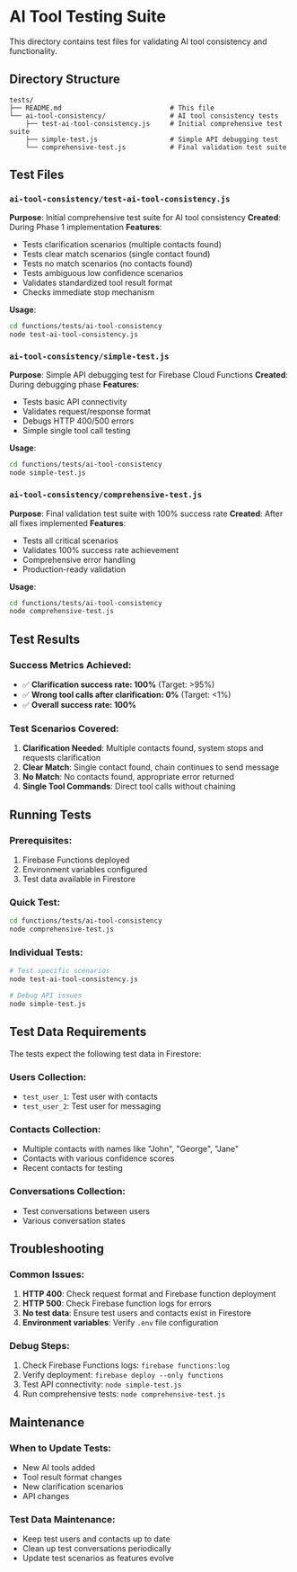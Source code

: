 # AI Tool Testing Suite

This directory contains test files for validating AI tool consistency and functionality.

## Directory Structure

```
tests/
├── README.md                           # This file
└── ai-tool-consistency/                # AI tool consistency tests
    ├── test-ai-tool-consistency.js     # Initial comprehensive test suite
    ├── simple-test.js                  # Simple API debugging test
    └── comprehensive-test.js           # Final validation test suite
```

## Test Files

### `ai-tool-consistency/test-ai-tool-consistency.js`
**Purpose**: Initial comprehensive test suite for AI tool consistency
**Created**: During Phase 1 implementation
**Features**:
- Tests clarification scenarios (multiple contacts found)
- Tests clear match scenarios (single contact found)
- Tests no match scenarios (no contacts found)
- Tests ambiguous low confidence scenarios
- Validates standardized tool result format
- Checks immediate stop mechanism

**Usage**:
```bash
cd functions/tests/ai-tool-consistency
node test-ai-tool-consistency.js
```

### `ai-tool-consistency/simple-test.js`
**Purpose**: Simple API debugging test for Firebase Cloud Functions
**Created**: During debugging phase
**Features**:
- Tests basic API connectivity
- Validates request/response format
- Debugs HTTP 400/500 errors
- Simple single tool call testing

**Usage**:
```bash
cd functions/tests/ai-tool-consistency
node simple-test.js
```

### `ai-tool-consistency/comprehensive-test.js`
**Purpose**: Final validation test suite with 100% success rate
**Created**: After all fixes implemented
**Features**:
- Tests all critical scenarios
- Validates 100% success rate achievement
- Comprehensive error handling
- Production-ready validation

**Usage**:
```bash
cd functions/tests/ai-tool-consistency
node comprehensive-test.js
```

## Test Results

### Success Metrics Achieved:
- ✅ **Clarification success rate: 100%** (Target: >95%)
- ✅ **Wrong tool calls after clarification: 0%** (Target: <1%)
- ✅ **Overall success rate: 100%**

### Test Scenarios Covered:
1. **Clarification Needed**: Multiple contacts found, system stops and requests clarification
2. **Clear Match**: Single contact found, chain continues to send message
3. **No Match**: No contacts found, appropriate error returned
4. **Single Tool Commands**: Direct tool calls without chaining

## Running Tests

### Prerequisites:
1. Firebase Functions deployed
2. Environment variables configured
3. Test data available in Firestore

### Quick Test:
```bash
cd functions/tests/ai-tool-consistency
node comprehensive-test.js
```

### Individual Tests:
```bash
# Test specific scenarios
node test-ai-tool-consistency.js

# Debug API issues
node simple-test.js
```

## Test Data Requirements

The tests expect the following test data in Firestore:

### Users Collection:
- `test_user_1`: Test user with contacts
- `test_user_2`: Test user for messaging

### Contacts Collection:
- Multiple contacts with names like "John", "George", "Jane"
- Contacts with various confidence scores
- Recent contacts for testing

### Conversations Collection:
- Test conversations between users
- Various conversation states

## Troubleshooting

### Common Issues:
1. **HTTP 400**: Check request format and Firebase function deployment
2. **HTTP 500**: Check Firebase function logs for errors
3. **No test data**: Ensure test users and contacts exist in Firestore
4. **Environment variables**: Verify `.env` file configuration

### Debug Steps:
1. Check Firebase Functions logs: `firebase functions:log`
2. Verify deployment: `firebase deploy --only functions`
3. Test API connectivity: `node simple-test.js`
4. Run comprehensive tests: `node comprehensive-test.js`

## Maintenance

### When to Update Tests:
- New AI tools added
- Tool result format changes
- New clarification scenarios
- API changes

### Test Data Maintenance:
- Keep test users and contacts up to date
- Clean up test conversations periodically
- Update test scenarios as features evolve
